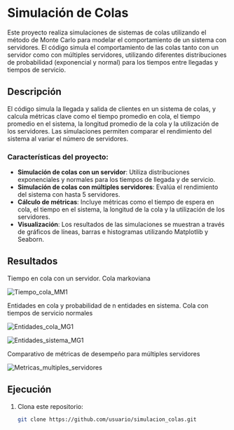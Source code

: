 # Simulación de Colas

Este proyecto realiza simulaciones de sistemas de colas utilizando el método de Monte Carlo para modelar el comportamiento de un sistema con servidores. El código simula el comportamiento de las colas tanto con un servidor como con múltiples servidores, utilizando diferentes distribuciones de probabilidad (exponencial y normal) para los tiempos entre llegadas y tiempos de servicio.

## Descripción

El código simula la llegada y salida de clientes en un sistema de colas, y calcula métricas clave como el tiempo promedio en cola, el tiempo promedio en el sistema, la longitud promedio de la cola y la utilización de los servidores. Las simulaciones permiten comparar el rendimiento del sistema al variar el número de servidores.

### Características del proyecto:
- **Simulación de colas con un servidor**: Utiliza distribuciones exponenciales y normales para los tiempos de llegada y de servicio.
- **Simulación de colas con múltiples servidores**: Evalúa el rendimiento del sistema con hasta 5 servidores.
- **Cálculo de métricas**: Incluye métricas como el tiempo de espera en cola, el tiempo en el sistema, la longitud de la cola y la utilización de los servidores.
- **Visualización**: Los resultados de las simulaciones se muestran a través de gráficos de líneas, barras e histogramas utilizando Matplotlib y Seaborn.

## Resultados

Tiempo en cola con un servidor. Cola markoviana

![Tiempo_cola_MM1](https://github.com/user-attachments/assets/a8ba91ce-38c5-46f1-b33e-bbfe674afa9c)


Entidades en cola y probabilidad de n entidades en sistema. Cola con tiempos de servicio normales

![Entidades_cola_MG1](https://github.com/user-attachments/assets/1d07b0f6-e1e8-4080-928a-1becb8a4031c)

![Entidades_sistema_MG1](https://github.com/user-attachments/assets/59e0ff1a-39af-4102-96c8-66ad41999427)

Comparativo de métricas de desempeño para múltiples servidores

![Metricas_multiples_servidores](https://github.com/user-attachments/assets/2eabc855-efa8-4e31-9d29-2721d858c62d)

## Ejecución

1. Clona este repositorio:
   ```bash
   git clone https://github.com/usuario/simulacion_colas.git
